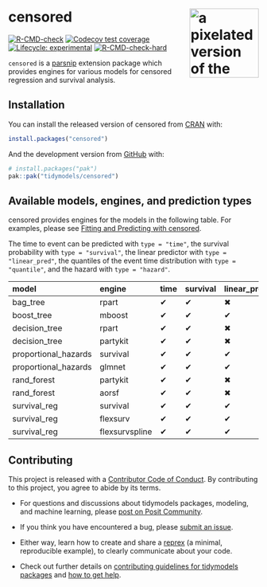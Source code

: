 
<!-- README.md is generated from README.Rmd. Please edit that file -->

# censored <a href='https://censored.tidymodels.org'><img src='man/figures/logo.png' align="right" height="139" alt="a pixelated version of the parsnip logo with a black censoring bar" /></a>

<!-- badges: start -->

[![R-CMD-check](https://github.com/tidymodels/censored/actions/workflows/R-CMD-check.yaml/badge.svg)](https://github.com/tidymodels/censored/actions/workflows/R-CMD-check.yaml)
[![Codecov test
coverage](https://codecov.io/gh/tidymodels/censored/branch/main/graph/badge.svg)](https://app.codecov.io/gh/tidymodels/censored?branch=main)
[![Lifecycle:
experimental](https://img.shields.io/badge/lifecycle-experimental-orange.svg)](https://lifecycle.r-lib.org/articles/stages.html)
[![R-CMD-check-hard](https://github.com/tidymodels/censored/actions/workflows/R-CMD-check-hard.yaml/badge.svg)](https://github.com/tidymodels/censored/actions/workflows/R-CMD-check-hard.yaml)
<!-- badges: end -->

`censored` is a [parsnip](https://parsnip.tidymodels.org) extension
package which provides engines for various models for censored
regression and survival analysis.

## Installation

You can install the released version of censored from
[CRAN](https://CRAN.R-project.org) with:

``` r
install.packages("censored")
```

And the development version from [GitHub](https://github.com/) with:

``` r
# install.packages("pak")
pak::pak("tidymodels/censored")
```

## Available models, engines, and prediction types

censored provides engines for the models in the following table. For
examples, please see [Fitting and Predicting with
censored](https://censored.tidymodels.org/articles/articles/examples.html).

The time to event can be predicted with `type = "time"`, the survival
probability with `type = "survival"`, the linear predictor with
`type = "linear_pred"`, the quantiles of the event time distribution
with `type = "quantile"`, and the hazard with `type = "hazard"`.

| model | engine | time | survival | linear_pred | raw | quantile | hazard |
|:---|:---|:---|:---|:---|:---|:---|:---|
| bag_tree | rpart | ✔ | ✔ | ✖ | ✖ | ✖ | ✖ |
| boost_tree | mboost | ✔ | ✔ | ✔ | ✖ | ✖ | ✖ |
| decision_tree | rpart | ✔ | ✔ | ✖ | ✖ | ✖ | ✖ |
| decision_tree | partykit | ✔ | ✔ | ✖ | ✖ | ✖ | ✖ |
| proportional_hazards | survival | ✔ | ✔ | ✔ | ✖ | ✖ | ✖ |
| proportional_hazards | glmnet | ✔ | ✔ | ✔ | ✔ | ✖ | ✖ |
| rand_forest | partykit | ✔ | ✔ | ✖ | ✖ | ✖ | ✖ |
| rand_forest | aorsf | ✔ | ✔ | ✖ | ✖ | ✖ | ✖ |
| survival_reg | survival | ✔ | ✔ | ✔ | ✖ | ✔ | ✔ |
| survival_reg | flexsurv | ✔ | ✔ | ✔ | ✖ | ✔ | ✔ |
| survival_reg | flexsurvspline | ✔ | ✔ | ✔ | ✖ | ✔ | ✔ |

## Contributing

This project is released with a [Contributor Code of
Conduct](https://contributor-covenant.org/version/2/0/CODE_OF_CONDUCT.html).
By contributing to this project, you agree to abide by its terms.

- For questions and discussions about tidymodels packages, modeling, and
  machine learning, please [post on Posit
  Community](https://forum.posit.co/new-topic?category_id=15&tags=tidymodels,question).

- If you think you have encountered a bug, please [submit an
  issue](https://github.com/tidymodels/censored/issues).

- Either way, learn how to create and share a
  [reprex](https://reprex.tidyverse.org/articles/articles/learn-reprex.html)
  (a minimal, reproducible example), to clearly communicate about your
  code.

- Check out further details on [contributing guidelines for tidymodels
  packages](https://www.tidymodels.org/contribute/) and [how to get
  help](https://www.tidymodels.org/help/).
